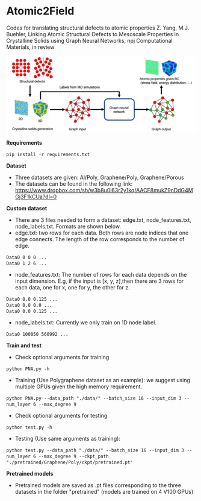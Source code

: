 # Atomic2Field
Codes for translating structural defects to atomic properties 
Z. Yang, M.J. Buehler, Linking Atomic Structural Defects to Mesoscale Properties in Crystalline Solids using Graph Neural Networks, npj Computational Materials, in review

![Overall workflow](https://github.com/lamm-mit/atomic2field/blob/main/IMAGE_github.png)

**Requirements**
```
pip install -r requirements.txt
```

**Dataset**
- Three datasets are given: Al/Poly, Graphene/Poly, Graphene/Porous
- The datasets can be found in the following link: https://www.dropbox.com/sh/w3b8u0i63r2y1kq/AACF8mukZ9nDdG4MGj3F1kCUa?dl=0

**Custom dataset**
- There are 3 files needed to form a dataset: edge.txt, node_features.txt, node_labels.txt. Formats are shown below.
- edge.txt: two rows for each data. Both rows are node indices that one edge connects. The length of the row corresponds to the number of edge.
```
Data0 0 0 0 ...
Data0 1 2 6 ...
```
- node_features.txt: The number of rows for each data depends on the input dimension. E.g, if the input is [x, y, z],then there are 3 rows for each data, one for x, one for y, the other for z.
```
Data0 0.0 0.125 ...
Data0 0.0 0.0 ...
Data0 0.0 0.125 ...
```
- node_labels.txt: Currently we only train on 1D node label.
```
Data0 100050 560992 ...
```

**Train and test**
- Check optional arguments for training
```
python PNA.py -h
```
- Training (Use Polygraphene dataset as an example): we suggest using multiple GPUs given the high memory requirement.
```
python PNA.py --data_path "./data/" --batch_size 16 --input_dim 3 --num_layer 6 --max_degree 9
```
- Check optional arguments for testing
```
python test.py -h
```
- Testing (Use same arguments as training):
```
python test.py --data_path "./data/" --batch_size 16 --input_dim 3 --num_layer 6 --max_degree 9 --ckpt_path "./pretrained/Graphene/Poly/ckpt/pretrained.pt"
```
**Pretrained models**
- Pretrained models are saved as .pt files corresponding to the three datasets in the folder "pretrained" (models are trained on 4 V100 GPUs)                                                       

